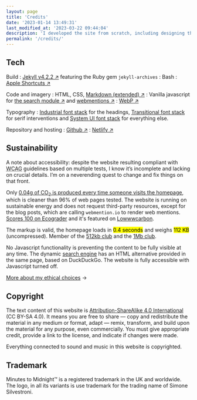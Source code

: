```yaml
---
layout: page
title: 'Credits'
date: '2023-01-14 13:49:31'
last_modified_at: '2023-03-22 09:44:04'
description: 'I developed the site from scratch, including designing the theme. Here is a list of tools, benchmarks and considerations.'
permalink: '/credits/'
---
```

## Tech

Build
: [Jekyll v4.2.2 ↗](https://jekyllrb.com/) featuring the Ruby gem `jekyll-archives`
: Bash
: [Apple Shortcuts ↗](https://simonesilvestroni.com/blog/automation-for-my-blog-publishing-workflow/)

Code and imagery
: HTML, CSS, [Markdown (extended) ↗](https://www.markdownguide.org/getting-started/)
: Vanilla javascript for [the search module ↗](https://github.com/daviddarnes/jekyll-search-js) and [webmentions ↗](https://github.com/fluffy-critter/webmention)
: [WebP ↗](https://simonesilvestroni.com/blog/implementing-webp-images-in-jekyll/)

Typography
: [Industrial font stack](https://github.com/system-fonts/modern-font-stacks#industrial) for the headings, [Transitional font stack](https://github.com/system-fonts/modern-font-stacks#transitional) for serif interventions and [System UI font stack](https://github.com/system-fonts/modern-font-stacks#system-ui) for everything else.

Repository and hosting
: [Github ↗](https://github.com/simonesilvestroni/m2m-website)
: [Netlify ↗](https://www.netlify.com)

## Sustainability

A note about accessibility: despite the website resulting compliant with <abbr title="Web Content Accessibility Guidelines">WCAG</abbr> guidelines based on multiple tests, I know it’s incomplete and lacking on crucial details. I’m on a neverending quest to change and fix things on that front.

Only [0.04g of CO<sub>2</sub> is produced every time someone visits the homepage](https://www.websitecarbon.com/website/minutestomidnight-co-uk/), which is cleaner than 96% of web pages tested. The website is running on sustainable energy and does not request third-party resources, except for the blog posts, which are calling `webmention.io` to render web mentions. [Scores 100 on Ecograder](https://ecograder.com/report/CYFdKg62wGIsfEWJoa8uLAIE) and it's featured on [Lowwwcarbon](https://lowwwcarbon.com/showcase/).

The markup is valid, the homepage loads in <mark>0.4 seconds</mark> and weighs <mark>112 KB</mark> (uncompressed). Member of the [512kb club](https://512kb.club "Member of the 512kb Orange Team") and the [1Mb club](https://1mb.club/).

No Javascript functionality is preventing the content to be fully visible at any time. The dynamic [search engine](/search/) has an HTML alternative provided in the same page, based on DuckDuckGo. The website is fully accessible with Javascript turned off.

[More about my ethical choices](/ethics/) →

## Copyright

The text content of this website is [Attribution-ShareAlike 4.0 International](https://creativecommons.org/licenses/by-sa/4.0/) (CC BY-SA 4.0). It means you are free to share — copy and redistribute the material in any medium or format, adapt — remix, transform, and build upon the material for any purpose, even commercially. You must give appropriate credit, provide a link to the license, and indicate if changes were made.

Everything connected to sound and music in this website is copyrighted.

## Trademark

Minutes to Midnight&trade; is a registered trademark in the UK and worldwide. The logo, in all its variants is use trademark for the trading name of Simone Silvestroni.